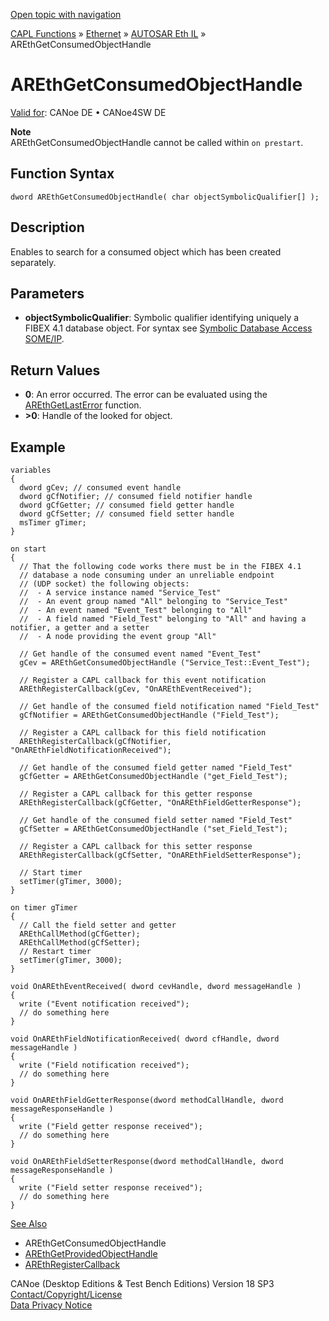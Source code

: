 [Open topic with navigation](../../../../../../CANoeDEFamily.htm#Topics/CAPLFunctions/IP/AUTOSARethIL/Functions/CAPLfunctionAREthGetConsumedObjectHandle.md)

[CAPL Functions](../../../CAPLfunctions.md) » [Ethernet](../../CAPLEthernetStartPage.md) » [AUTOSAR Eth IL](../CAPLfunctionsAREthILOverview.md) » AREthGetConsumedObjectHandle

# AREthGetConsumedObjectHandle

[Valid for](../../../../Shared/FeatureAvailability.md): CANoe DE • CANoe4SW DE

**Note**  
AREthGetConsumedObjectHandle cannot be called within `on prestart`.

## Function Syntax

```plaintext
dword AREthGetConsumedObjectHandle( char objectSymbolicQualifier[] );
```

## Description

Enables to search for a consumed object which has been created separately.

## Parameters

- **objectSymbolicQualifier**: Symbolic qualifier identifying uniquely a FIBEX 4.1 database object. For syntax see [Symbolic Database Access SOME/IP](../../../../CANoeCANalyzer/Ethernet/ILSomeIP/ILSomeIPConfigFromDataBase.md).

## Return Values

- **0**: An error occurred. The error can be evaluated using the [AREthGetLastError](CAPLfunctionAREthGetLastError.md) function.
- **>0**: Handle of the looked for object.

## Example

```plaintext
variables
{
  dword gCev; // consumed event handle
  dword gCfNotifier; // consumed field notifier handle
  dword gCfGetter; // consumed field getter handle
  dword gCfSetter; // consumed field setter handle
  msTimer gTimer;
}

on start
{
  // That the following code works there must be in the FIBEX 4.1
  // database a node consuming under an unreliable endpoint
  // (UDP socket) the following objects:
  //  - A service instance named "Service_Test"
  //  - An event group named "All" belonging to "Service_Test"
  //  - An event named "Event_Test" belonging to "All"
  //  - A field named "Field_Test" belonging to "All" and having a notifier, a getter and a setter
  //  - A node providing the event group "All"

  // Get handle of the consumed event named "Event_Test"
  gCev = AREthGetConsumedObjectHandle ("Service_Test::Event_Test");

  // Register a CAPL callback for this event notification
  AREthRegisterCallback(gCev, "OnAREthEventReceived");

  // Get handle of the consumed field notification named "Field_Test"
  gCfNotifier = AREthGetConsumedObjectHandle ("Field_Test");

  // Register a CAPL callback for this field notification
  AREthRegisterCallback(gCfNotifier, "OnAREthFieldNotificationReceived");

  // Get handle of the consumed field getter named "Field_Test"
  gCfGetter = AREthGetConsumedObjectHandle ("get_Field_Test");

  // Register a CAPL callback for this getter response
  AREthRegisterCallback(gCfGetter, "OnAREthFieldGetterResponse");

  // Get handle of the consumed field setter named "Field_Test"
  gCfSetter = AREthGetConsumedObjectHandle ("set_Field_Test");

  // Register a CAPL callback for this setter response
  AREthRegisterCallback(gCfSetter, "OnAREthFieldSetterResponse");

  // Start timer
  setTimer(gTimer, 3000);
}

on timer gTimer
{
  // Call the field setter and getter
  AREthCallMethod(gCfGetter);
  AREthCallMethod(gCfSetter);
  // Restart timer
  setTimer(gTimer, 3000);
}

void OnAREthEventReceived( dword cevHandle, dword messageHandle )
{
  write ("Event notification received");
  // do something here
}

void OnAREthFieldNotificationReceived( dword cfHandle, dword messageHandle )
{
  write ("Field notification received");
  // do something here
}

void OnAREthFieldGetterResponse(dword methodCallHandle, dword messageResponseHandle )
{
  write ("Field getter response received");
  // do something here
}

void OnAREthFieldSetterResponse(dword methodCallHandle, dword messageResponseHandle )
{
  write ("Field setter response received");
  // do something here
}
```

[See Also](javascript:void(0);)
- AREthGetConsumedObjectHandle
- [AREthGetProvidedObjectHandle](CAPLfunctionAREthGetProvidedObjectHandle.md#aanchor17612)
- [AREthRegisterCallback](CAPLfunctionAREthRegisterCallback.md#aanchor7810)

CANoe (Desktop Editions & Test Bench Editions) Version 18 SP3  
[Contact/Copyright/License](../../../../Shared/ContactCopyrightLicense.md)  
[Data Privacy Notice](https://www.vector.com/int/en/company/get-info/privacy-policy/)
